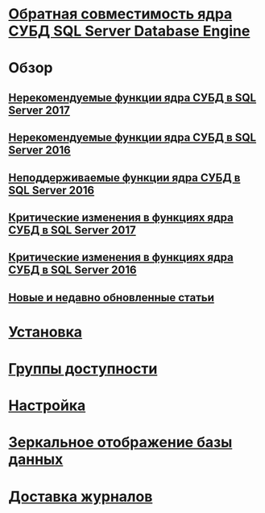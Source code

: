 # [Обратная совместимость ядра СУБД SQL Server Database Engine](sql-server-database-engine-backward-compatibility.md)

# Обзор
## [Нерекомендуемые функции ядра СУБД в SQL Server 2017](deprecated-database-engine-features-in-sql-server-2017.md)  
## [Нерекомендуемые функции ядра СУБД в SQL Server 2016](deprecated-database-engine-features-in-sql-server-2016.md)  
## [Неподдерживаемые функции ядра СУБД в SQL Server 2016](discontinued-database-engine-functionality-in-sql-server-2016.md)  
## [Критические изменения в функциях ядра СУБД в SQL Server 2017](breaking-changes-to-database-engine-features-in-sql-server-2017.md)  
## [Критические изменения в функциях ядра СУБД в SQL Server 2016](breaking-changes-to-database-engine-features-in-sql-server-2016.md)  
## [Новые и недавно обновленные статьи](new-updated-database-engine.md)

# [Установка](../database-engine/install-windows/installation-for-sql-server-2016.md)
# [Группы доступности](../database-engine/availability-groups/windows/overview-of-always-on-availability-groups-sql-server.md)
# [Настройка](../database-engine/configure-windows/sql-server-database-engine.md)
# [Зеркальное отображение базы данных](../database-engine/database-mirroring/the-database-mirroring-endpoint-sql-server.md)
# [Доставка журналов](../database-engine/log-shipping/about-log-shipping-sql-server.md)
